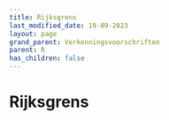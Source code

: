 ```yaml
---
title: Rijksgrens
last_modified_date: 19-09-2023
layout: page
grand_parent: Verkenningsvoorschriften
parent: R
has_children: false
---
```


Rijksgrens
==========

